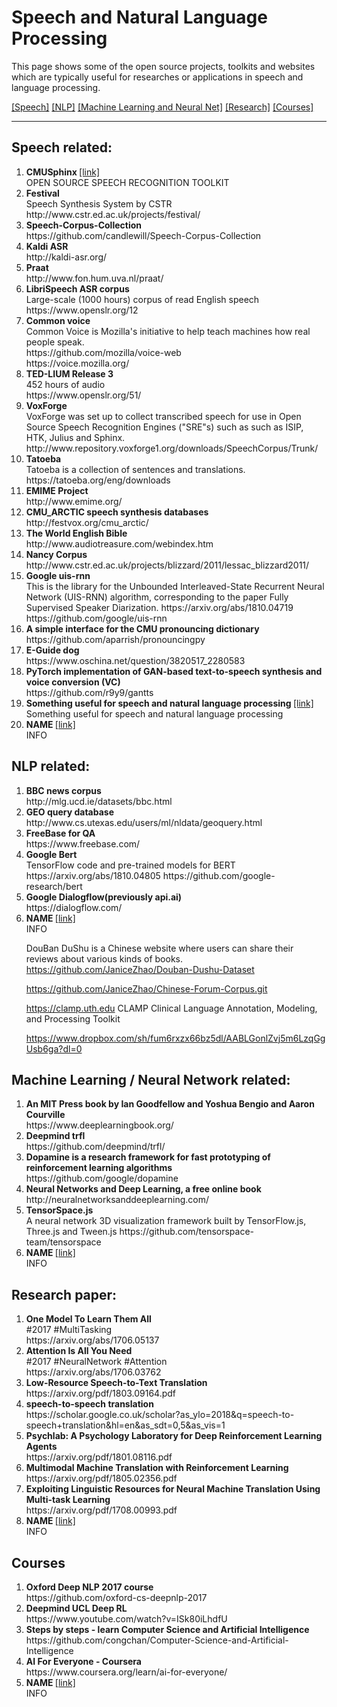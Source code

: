 # Speech and Natural Language Processing
  This page shows some of the open source projects, toolkits and websites which are typically useful for researches or applications in speech and language processing.

<a href="#speech">[Speech]</a>
<a href="#nlp">[NLP]</a>
<a href="#ml">[Machine Learning and Neural Net]</a>
<a href="#paper">[Research]</a>
<a href="#courses">[Courses]</a>

---
## Speech related:
<div id="speech">
  <ol>
  <li>
    <b> CMUSphinx </b> <a href="https://cmusphinx.github.io/">[link]</a> <br>
    OPEN SOURCE SPEECH RECOGNITION TOOLKIT <br>
  </li>

  <li>
    <b>Festival</b> <br>
    Speech Synthesis System by CSTR <br>
    http://www.cstr.ed.ac.uk/projects/festival/
  </li>

  <li>
    <b>Speech-Corpus-Collection</b> <br> 
    https://github.com/candlewill/Speech-Corpus-Collection
  </li>

  <li>
    <b>Kaldi ASR</b> <br> 
    http://kaldi-asr.org/
  </li>

  <li>
    <b>Praat</b> <br> 
    http://www.fon.hum.uva.nl/praat/
  </li>

  <li>
    <b>LibriSpeech ASR corpus</b> <br>
    Large-scale (1000 hours) corpus of read English speech <br>
    https://www.openslr.org/12
  </li>

  <li>
    <b>Common voice</b> <br>
    Common Voice is Mozilla's initiative to help teach machines how real people speak. <br>
    https://github.com/mozilla/voice-web <br>
    https://voice.mozilla.org/
  </li>
  
  <li>
    <b>TED-LIUM Release 3</b> <br>
    452 hours of audio <br>
    https://www.openslr.org/51/
  </li>

  <li>
    <b>VoxForge</b> <br>
    VoxForge was set up to collect transcribed speech for use in Open Source Speech Recognition Engines ("SRE"s) such as such as ISIP, HTK, Julius and Sphinx.<br>
    http://www.repository.voxforge1.org/downloads/SpeechCorpus/Trunk/
  </li>
  
  <li>
    <b>Tatoeba</b> <br>
    Tatoeba is a collection of sentences and translations. <br>
    https://tatoeba.org/eng/downloads
  </li>
  
  <li>
    <b>EMIME Project</b> <br>
    http://www.emime.org/
  </li>
  
  <li>
    <b>CMU_ARCTIC speech synthesis databases</b> <br>
    http://festvox.org/cmu_arctic/
  </li>
  
  <li>
    <b>The World English Bible</b> <br>
    http://www.audiotreasure.com/webindex.htm
  </li>
  
  <li>
    <b>Nancy Corpus</b> <br>
    http://www.cstr.ed.ac.uk/projects/blizzard/2011/lessac_blizzard2011/
  </li>
  
  <li>
  <b>Google uis-rnn</b> <br>
  This is the library for the Unbounded Interleaved-State Recurrent Neural Network (UIS-RNN) algorithm, corresponding to the paper Fully Supervised Speaker Diarization. https://arxiv.org/abs/1810.04719
    https://github.com/google/uis-rnn
  </li>

  <li>
  <b>A simple interface for the CMU pronouncing dictionary </b> <br>
  https://github.com/aparrish/pronouncingpy
  </li>
  
  <li>
  <b>E-Guide dog</b> <br>
  https://www.oschina.net/question/3820517_2280583
  </li>

  <li>
  <b>PyTorch implementation of GAN-based text-to-speech synthesis and voice conversion (VC) </b> <br>
  https://github.com/r9y9/gantts
  </li>

  <li>
    <b> Something useful for speech and natural language processing </b> <a href="https://github.com/MU94W/SpeechUtils">[link]</a> <br>
    Something useful for speech and natural language processing <br>
  </li>

  <li>
    <b> NAME </b> <a href="LINK">[link]</a> <br>
    INFO <br>
  </li>
  </ol>
</div>

## NLP related:
<div id="nlp">
  <ol>
  <li>
  <b>BBC news corpus</b> <br>
  http://mlg.ucd.ie/datasets/bbc.html
  </li>
  
  <li>
  <b>GEO query database</b> <br>
  http://www.cs.utexas.edu/users/ml/nldata/geoquery.html
  </li>
  
  <li>
  <b>FreeBase for QA</b> <br>
  https://www.freebase.com/
  </li>
  
  <li>
  <b>Google Bert </b> <br>
  TensorFlow code and pre-trained models for BERT https://arxiv.org/abs/1810.04805
  https://github.com/google-research/bert
  </li>
  
  <li>
  <b>Google Dialogflow(previously api.ai) </b> <br>
  https://dialogflow.com/
  </li>

  <li>
    <b> NAME </b> <a href="LINK">[link]</a> <br>
    INFO <br>
  </li>
  
  DouBan DuShu is a Chinese website where users can share their reviews about various kinds of books.
  https://github.com/JaniceZhao/Douban-Dushu-Dataset

  https://github.com/JaniceZhao/Chinese-Forum-Corpus.git

  https://clamp.uth.edu CLAMP Clinical Language Annotation, Modeling, and Processing Toolkit
  
  https://www.dropbox.com/sh/fum6rxzx66bz5dl/AABLGonlZvj5m6LzqGgUsb6ga?dl=0
  </ol>
</div>

## Machine Learning / Neural Network related:
<div id="ml">
  <ol>
  <li>
    <b> An MIT Press book by Ian Goodfellow and Yoshua Bengio and Aaron Courville </b> <br>
    https://www.deeplearningbook.org/
  </li>
  
  <li>
    <b> Deepmind trfl </b> <br>
    https://github.com/deepmind/trfl/
  </li>
  
  <li>
    <b> Dopamine is a research framework for fast prototyping of reinforcement learning algorithms </b> <br>
    https://github.com/google/dopamine
  </li>

  <li>
    <b> Neural Networks and Deep Learning, a free online book </b> <br>
    http://neuralnetworksanddeeplearning.com/
  </li>
  
  <li>
    <b> TensorSpace.js </b> <br>
    A neural network 3D visualization framework built by TensorFlow.js, Three.js and Tween.js
    https://github.com/tensorspace-team/tensorspace
  </li>

  <li>
    <b> NAME </b> <a href="LINK">[link]</a> <br>
    INFO <br>
  </li>
  </ol>
</div>

## Research paper:
<div id="paper">
  <ol>
  <li>
    <b> One Model To Learn Them All </b> <br>
    #2017 #MultiTasking <br>
    https://arxiv.org/abs/1706.05137
  </li>

  <li>
    <b> Attention Is All You Need </b> <br>
    #2017 #NeuralNetwork #Attention <br>
    https://arxiv.org/abs/1706.03762  
  </li>

  <li>
    <b> Low-Resource Speech-to-Text Translation </b> <br>
    https://arxiv.org/pdf/1803.09164.pdf
  </li>

  <li>
    <b> speech-to-speech translation </b> <br>
    https://scholar.google.co.uk/scholar?as_ylo=2018&q=speech-to-speech+translation&hl=en&as_sdt=0,5&as_vis=1
  </li>

  <li>
    <b> Psychlab: A Psychology Laboratory for Deep Reinforcement Learning Agents </b> <br>
    https://arxiv.org/pdf/1801.08116.pdf
  </li>

  <li>
    <b> Multimodal Machine Translation with Reinforcement Learning </b> <br>
    https://arxiv.org/pdf/1805.02356.pdf
  </li>

  <li>
    <b> Exploiting Linguistic Resources for Neural Machine Translation Using Multi-task Learning </b> <br>
    https://arxiv.org/pdf/1708.00993.pdf 
  </li>

  <li>
    <b> NAME </b> <a href="LINK">[link]</a> <br>
    INFO <br>
  </li>
  </ol>
</div>

## Courses
<div id="courses">
  <ol>
  <li>
    <b> Oxford Deep NLP 2017 course </b> <br>
    https://github.com/oxford-cs-deepnlp-2017
  </li>

  <li>
    <b> Deepmind UCL Deep RL </b> <br>
    https://www.youtube.com/watch?v=ISk80iLhdfU
  </li>

  <li>
    <b> Steps by steps - learn Computer Science and Artificial Intelligence </b> <br>
    https://github.com/congchan/Computer-Science-and-Artificial-Intelligence
  </li>

  <li>
    <b> AI For Everyone - Coursera </b> <br>
    https://www.coursera.org/learn/ai-for-everyone/
  </li>

  <li>
    <b> NAME </b> <a href="LINK">[link]</a> <br>
    INFO <br>
  </li>
  </ol>
</div>





